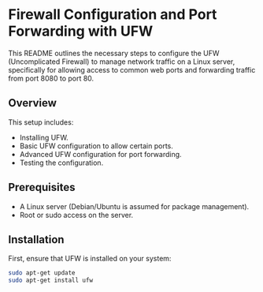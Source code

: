 # Firewall Configuration and Port Forwarding with UFW

This README outlines the necessary steps to configure the UFW (Uncomplicated Firewall) to manage network traffic on a Linux server, specifically for allowing access to common web ports and forwarding traffic from port 8080 to port 80.

## Overview

This setup includes:
- Installing UFW.
- Basic UFW configuration to allow certain ports.
- Advanced UFW configuration for port forwarding.
- Testing the configuration.

## Prerequisites

- A Linux server (Debian/Ubuntu is assumed for package management).
- Root or sudo access on the server.

## Installation

First, ensure that UFW is installed on your system:

```bash
sudo apt-get update
sudo apt-get install ufw

